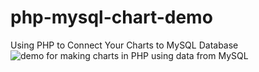 # php-mysql-chart-demo
Using PHP to Connect Your Charts to MySQL Database
![demo for making charts in PHP using data from MySQL](http://i.imgur.com/qNtAQST.png)
